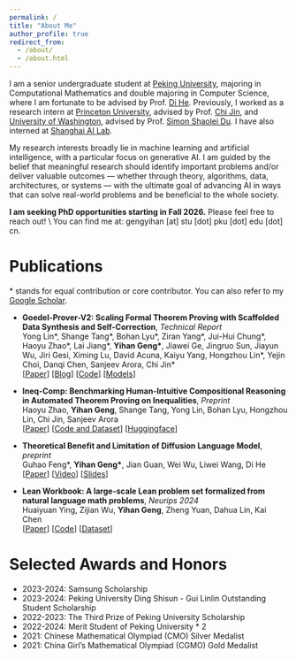 ```yaml
---
permalink: /
title: "About Me"
author_profile: true
redirect_from: 
  - /about/
  - /about.html
---
```


I am a senior undergraduate student at [Peking University](https://www.pku.edu.cn/), majoring in Computational Mathematics and double majoring in Computer Science, where I am fortunate to be advised by Prof. [Di He](https://dihe-pku.github.io/). Previously, I worked as a research intern at [Princeton University](https://www.princeton.edu/), advised by Prof. [Chi Jin](https://sites.google.com/view/cjin/home), and [University of Washington](https://www.washington.edu/), advised by Prof. [Simon Shaolei Du](https://simonshaoleidu.com/index.html). I have also interned at [Shanghai AI Lab](https://www.shlab.org.cn/).

My research interests broadly lie in machine learning and artificial intelligence, with a particular focus on generative AI. I am guided by the belief that meaningful research should identify important problems and/or deliver valuable outcomes — whether through theory, algorithms, data, architectures, or systems — with the ultimate goal of advancing AI in ways that can solve real-world problems and be beneficial to the whole society.

 **I am seeking PhD opportunities starting in Fall 2026.** Please feel free to reach out! \\
 You can find me at: gengyihan \[at\] stu \[dot\] pku \[dot\] edu \[dot\] cn.

Publications
======
\* stands for equal contribution or core contributor. You can also refer to my [Google Scholar](https://scholar.google.com/citations?user=9jts-VQAAAAJ&hl=zh-CN).

- **Goedel-Prover-V2: Scaling Formal Theorem Proving with Scaffolded Data Synthesis and Self-Correction**, *Technical Report*
  <br/>
  Yong Lin\*, Shange Tang\*, Bohan Lyu\*, Ziran Yang\*, Jui-Hui Chung\*, Haoyu Zhao\*, Lai Jiang\*, **Yihan Geng\***, Jiawei Ge, Jingruo Sun, Jiayun Wu, Jiri Gesi, Ximing Lu, David Acuna, Kaiyu Yang, Hongzhou Lin\*, Yejin Choi, Danqi Chen, Sanjeev Arora, Chi Jin\*
  <br/>
  [[Paper](https://arxiv.org/abs/2508.03613)] [[Blog](https://blog.goedel-prover.com/)] [[Code](https://github.com/Goedel-LM/Goedel-Prover-V2)] [[Models](https://huggingface.co/Goedel-LM)]

- **Ineq-Comp: Benchmarking Human-Intuitive Compositional Reasoning in Automated Theorem Proving on Inequalities**, *Preprint*
  <br/>
  Haoyu Zhao, **Yihan Geng**, Shange Tang, Yong Lin, Bohan Lyu, Hongzhou Lin, Chi Jin, Sanjeev Arora
  <br/>
  [[Paper](https://arxiv.org/abs/2505.12680)] [[Code and Dataset](https://github.com/haoyuzhao123/LeanIneqComp)] [[Huggingface](https://huggingface.co/datasets/zzzzzhy/Ineq-Comp)]

- **Theoretical Benefit and Limitation of Diffusion Language Model**, *preprint*
  <br/>
  Guhao Feng\*, **Yihan Geng\***, Jian Guan, Wei Wu, Liwei Wang, Di He
  <br/>
  [[Paper](https://arxiv.org/abs/2502.09622)] [[Video](https://www.youtube.com/watch?v=qt4Q9LTgIdY&feature=youtu.be)] [[Slides](https://asap-seminar.github.io/assets/slides/Theoretical%20Benefit%20and%20Limitation%20of%20Diffusion%20Language%20Model.pdf)]

- **Lean Workbook: A large-scale Lean problem set formalized from natural language math problems**, *Neurips 2024*
  <br/>
  Huaiyuan Ying, Zijian Wu, **Yihan Geng**, Zheng Yuan, Dahua Lin, Kai Chen
  <br/>
  [[Paper](https://arxiv.org/abs/2406.03847)] [[Code](https://github.com/InternLM/InternLM-Math)] [[Dataset](https://huggingface.co/datasets/internlm/Lean-Workbook)]


Selected Awards and Honors
======
- 2023-2024: Samsung Scholarship
- 2023-2024: Peking University Ding Shisun - Gui Linlin Outstanding Student Scholarship
- 2022-2023: The Third Prize of Peking University Scholarship
- 2022-2024: Merit Student of Peking University * 2
- 2021: Chinese Mathematical Olympiad (CMO) Silver Medalist
- 2021: China Girl’s Mathematical Olympiad (CGMO) Gold Medalist